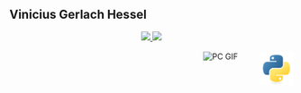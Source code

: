 ## Vinicius Gerlach Hessel
<div align="center">
  <a href="https://github.com/vghessel">
  <img height="180em" src="https://github-readme-stats.vercel.app/api?username=vghessel&show_icons=true&theme=dark&include_all_commits=true&count_private=true"/>
  <img height="180em" src="https://github-readme-stats.vercel.app/api/top-langs/?username=vghessel&layout=compact&langs_count=7&theme=dark"/>
</div>

<div style="display: inline_block"><br>
  <img align="right" alt="Vini-Python" height="60" width="60" src="https://raw.githubusercontent.com/devicons/devicon/master/icons/python/python-original.svg">
<img align="right" alt="PC GIF" src="https://media.giphy.com/media/WPtWaxuzyf5awJYb3m/giphy.gif" width="100"/>
</div>
